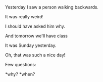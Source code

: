 Yesterday I saw a person walking backwards.

It was really weird!

I should have asked him why.

And tomorrow we'll have class

It was Sunday yesterday.

Oh, that was such a nice day!

Few questions:

*why?
*when?
